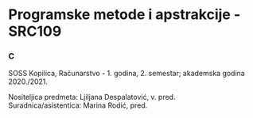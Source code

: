 # Programske metode i apstrakcije - SRC109

### C

SOSS Kopilica, Računarstvo - 1. godina, 2. semestar; akademska godina 2020./2021.

Nositeljica predmeta: Ljiljana Despalatović, v. pred.  
Suradnica/asistentica: Marina Rodić, pred.
